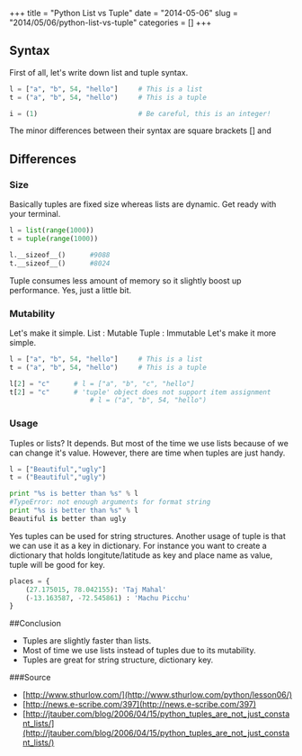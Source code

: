 +++
title = "Python List vs Tuple"
date = "2014-05-06"
slug = "2014/05/06/python-list-vs-tuple"
categories = []
+++

## Syntax

First of all, let's write down list and tuple syntax.
``` python
l = ["a", "b", 54, "hello"]		# This is a list
t = ("a", "b", 54, "hello")		# This is a tuple

i = (1)							# Be careful, this is an integer!
```
<!-- more -->
The minor differences between their syntax are square brackets [] and 
## Differences
### Size
Basically tuples are fixed size whereas lists are dynamic. Get ready with your terminal.
```python
l = list(range(1000))
t = tuple(range(1000))

l.__sizeof__() 		#9088
t.__sizeof__()		#8024
```
Tuple consumes less amount of memory so it slightly boost up performance. Yes, just a little bit.

### Mutability
Let's make it simple.
List  : Mutable
Tuple : Immutable
Let's make it more simple.
```python
l = ["a", "b", 54, "hello"]		# This is a list
t = ("a", "b", 54, "hello")		# This is a tuple

l[2] = "c"		# l = ["a", "b", "c", "hello"]
t[2] = "c"		# 'tuple' object does not support item assignment
					# l = ("a", "b", 54, "hello")				
```	
### Usage
Tuples or lists? It depends. But most of the time we use lists because of we can change it's value. However, there are time when tuples are just handy.
```python
l = ["Beautiful","ugly"]
t = ("Beautiful","ugly")

print "%s is better than %s" % l
#TypeError: not enough arguments for format string
print "%s is better than %s" % l
Beautiful is better than ugly
```
Yes tuples can be used for string structures. Another usage of tuple is that we can use it as a key in dictionary. For instance you want to create a dictionary that holds longitute/latitude as key and place name as value, tuple will be good for key.
```python
places = {
	(27.175015, 78.042155): 'Taj Mahal'
	(-13.163587, -72.545861) : 'Machu Picchu'
}
```
##Conclusion
+ Tuples are slightly faster than lists.
+ Most of time we use lists instead of tuples due to its mutability.
+ Tuples are great for string structure, dictionary key.

###Source
+ [http://www.sthurlow.com/](http://www.sthurlow.com/python/lesson06/)
+ [http://news.e-scribe.com/397](http://news.e-scribe.com/397)
+ [http://jtauber.com/blog/2006/04/15/python_tuples_are_not_just_constant_lists/](http://jtauber.com/blog/2006/04/15/python_tuples_are_not_just_constant_lists/)
